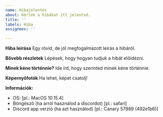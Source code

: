 ```yaml
---
name: Hibajelentés
about: Kérlek a hibákat itt jelentsd.
title: ''
labels: Hiba
assignees: ''

---
```


**Hiba leírása**
Egy rövid, de jól megfogalmazott leírás a hibáról.

**Bővebb részletek**
Lépések, hogy hogyan tudjuk a hibát előidézni.

**Minek kéne történnie?**
Ide írd, hogy szerinted minek kéne történnie.

**Képernyőfotók**
Ha lehet, képet csatolj!

**Információk:**
 - OS: [pl.: MacOS 10.15.4]
 - Böngésző (ha arról használod a discordot) [pl.: safari]
 - Discord app verzió (ha azt használod) [pl.: Canary 57889 (492e1b6)]
